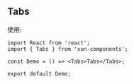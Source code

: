 ## Tabs

使用:

```tsx
import React from 'react';
import { Tabs } from 'xun-components';

const Demo = () => <Tabs>Tabs</Tabs>;

export default Demo;
```
